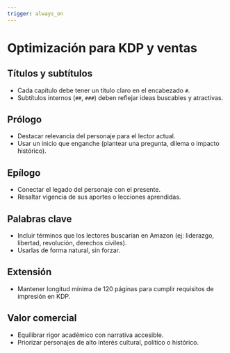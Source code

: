 ```yaml
---
trigger: always_on
---
```


# Optimización para KDP y ventas

## Títulos y subtítulos
- Cada capítulo debe tener un título claro en el encabezado `#`.
- Subtítulos internos (`##`, `###`) deben reflejar ideas buscables y atractivas.

## Prólogo
- Destacar relevancia del personaje para el lector actual.
- Usar un inicio que enganche (plantear una pregunta, dilema o impacto histórico).

## Epílogo
- Conectar el legado del personaje con el presente.
- Resaltar vigencia de sus aportes o lecciones aprendidas.

## Palabras clave
- Incluir términos que los lectores buscarían en Amazon (ej: liderazgo, libertad, revolución, derechos civiles).
- Usarlas de forma natural, sin forzar.

## Extensión
- Mantener longitud mínima de 120 páginas para cumplir requisitos de impresión en KDP.

## Valor comercial
- Equilibrar rigor académico con narrativa accesible.
- Priorizar personajes de alto interés cultural, político o histórico.
